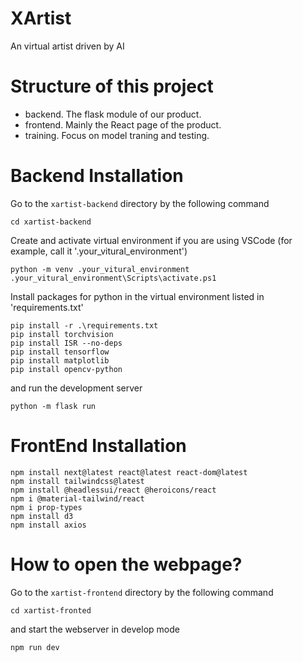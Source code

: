 # XArtist
An virtual artist driven by AI


# Structure of this project

- backend. The flask module of our product.
- frontend. Mainly the React page of the product.
- training. Focus on model traning and testing.

# Backend Installation

Go to the `xartist-backend` directory by the following command

```shell
cd xartist-backend
```

Create and activate virtual environment if you are using VSCode (for example, call it '.your_vitural_environment')

```shell
python -m venv .your_vitural_environment
.your_vitural_environment\Scripts\activate.ps1
```

Install packages for python in the virtual environment listed in 'requirements.txt'

```shell
pip install -r .\requirements.txt
pip install torchvision
pip install ISR --no-deps
pip install tensorflow
pip install matplotlib
pip install opencv-python
```

and run the development server

```shell
python -m flask run
```

# FrontEnd Installation

```
npm install next@latest react@latest react-dom@latest
npm install tailwindcss@latest
npm install @headlessui/react @heroicons/react
npm i @material-tailwind/react
npm i prop-types
npm install d3
npm install axios
```


# How to open the webpage?

Go to the `xartist-frontend` directory by the following command

```shell
cd xartist-fronted
```

and start the webserver in develop mode

```shell
npm run dev
```